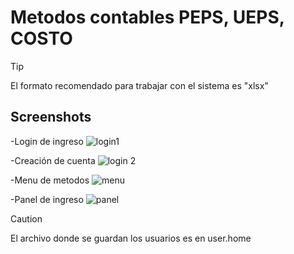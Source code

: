 # Metodos contables PEPS, UEPS, COSTO

>[!TIP]
>El formato recomendado para trabajar con el sistema es "xlsx"

## Screenshots
-Login de ingreso
![login1](https://github.com/user-attachments/assets/6565fd7e-f258-4f04-a631-83a4caf0de5d)

-Creación de cuenta
![login 2](https://github.com/user-attachments/assets/eeef42fa-fb4e-47c6-9a10-5543eae05656)

-Menu de metodos
![menu](https://github.com/user-attachments/assets/f672e98f-1f6b-4410-a92b-408f506b2302)

-Panel de ingreso
![panel](https://github.com/user-attachments/assets/34e36476-5d62-42e1-9fb7-639c9b9818eb)

> [!CAUTION]
> El archivo donde se guardan los usuarios es en user.home
